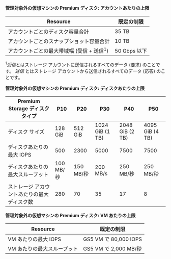 **管理対象外の仮想マシンの Premium ディスク: アカウントあたりの上限**

| Resource | 既定の制限 |
| --- | --- |
| アカウントごとのディスク容量合計 |35 TB |
| アカウントごとのスナップショット容量合計 |10 TB |
| アカウントごとの最大帯域幅 (受信 + 送信<sup>1</sup>) |50 Gbps 以下 |

<sup>1</sup>*受信*とはストレージ アカウントに送信されるすべてのデータ (要求) のことです。 *送信* とはストレージ アカウントから送信されるすべてのデータ (応答) のことです。

**管理対象外の仮想マシンの Premium ディスク: ディスクあたりの上限**

| Premium Storage ディスク タイプ | P10 | P20 | P30 | P40 | P50 |
| --- | --- | --- | --- | --- | --- |
| ディスク サイズ |128 GiB |512 GiB |1024 GiB (1 TB) |2048 GiB (2 TB)|4095 GiB (4 TB)|
| ディスクあたりの最大 IOPS |500 |2300 |5000 |7500 |7500 |
| ディスクあたりの最大スループット |100 MB/秒 | 150 MB/秒 |200 MB/s |250 MB/秒 |250 MB/秒 |
| ストレージ アカウントあたりの最大ディスク数 |280 |70 |35 | 17 | 8 |

**管理対象外の仮想マシンの Premium ディスク: VM あたりの上限**

| Resource | 既定の制限 |
| --- | --- |
| VM あたりの最大 IOPS |GS5 VM で 80,000 IOPS |
| VM あたりの最大スループット |GS5 VM で 2,000 MB/秒 |

